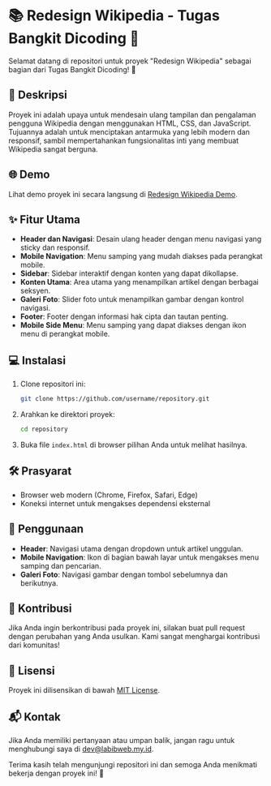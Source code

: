 # 📚 Redesign Wikipedia - Tugas Bangkit Dicoding 🎉

Selamat datang di repositori untuk proyek "Redesign Wikipedia" sebagai bagian dari Tugas Bangkit Dicoding! 🚀

## 📜 Deskripsi

Proyek ini adalah upaya untuk mendesain ulang tampilan dan pengalaman pengguna Wikipedia dengan menggunakan HTML, CSS, dan JavaScript. Tujuannya adalah untuk menciptakan antarmuka yang lebih modern dan responsif, sambil mempertahankan fungsionalitas inti yang membuat Wikipedia sangat berguna.

## 🌐 Demo

Lihat demo proyek ini secara langsung di [Redesign Wikipedia Demo](https://redesign-wikipedia.gum8597.my.id/).

## ✨ Fitur Utama

- **Header dan Navigasi**: Desain ulang header dengan menu navigasi yang sticky dan responsif.
- **Mobile Navigation**: Menu samping yang mudah diakses pada perangkat mobile.
- **Sidebar**: Sidebar interaktif dengan konten yang dapat dikollapse.
- **Konten Utama**: Area utama yang menampilkan artikel dengan berbagai seksyen.
- **Galeri Foto**: Slider foto untuk menampilkan gambar dengan kontrol navigasi.
- **Footer**: Footer dengan informasi hak cipta dan tautan penting.
- **Mobile Side Menu**: Menu samping yang dapat diakses dengan ikon menu di perangkat mobile.

## 💻 Instalasi

1. Clone repositori ini:

    ```bash
    git clone https://github.com/username/repository.git
    ```

2. Arahkan ke direktori proyek:

    ```bash
    cd repository
    ```

3. Buka file `index.html` di browser pilihan Anda untuk melihat hasilnya.

## 🛠️ Prasyarat

- Browser web modern (Chrome, Firefox, Safari, Edge)
- Koneksi internet untuk mengakses dependensi eksternal

## 🚀 Penggunaan

- **Header**: Navigasi utama dengan dropdown untuk artikel unggulan.
- **Mobile Navigation**: Ikon di bagian bawah layar untuk mengakses menu samping dan pencarian.
- **Galeri Foto**: Navigasi gambar dengan tombol sebelumnya dan berikutnya.

## 🤝 Kontribusi

Jika Anda ingin berkontribusi pada proyek ini, silakan buat pull request dengan perubahan yang Anda usulkan. Kami sangat menghargai kontribusi dari komunitas!

## 📜 Lisensi

Proyek ini dilisensikan di bawah [MIT License](LICENSE).

## 📬 Kontak

Jika Anda memiliki pertanyaan atau umpan balik, jangan ragu untuk menghubungi saya di [dev@labibweb.my.id](mailto:dev@labibweb.my.id).

Terima kasih telah mengunjungi repositori ini dan semoga Anda menikmati bekerja dengan proyek ini! 🚀
